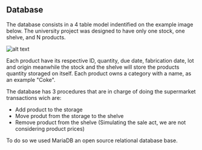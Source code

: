 ## Database
The database consists in a 4 table model indentified on the example image below. The university project was designed to have only one stock, one shelve, and N products.


![alt text](https://github.com/rgazoni/Dundle-bee-pancake/blob/media/DatabaseModel.png)

Each product have its respective ID, quantity, due date, fabrication date, lot and origin meanwhile the stock and the shelve will store the products quantity storaged on itself. Each product owns a category with a name, as an example "Coke".

The database has 3 procedures that are in charge of doing the supermarket transactions wich are:
- Add product to the storage
- Move produt from the storage to the shelve
- Remove product from the shelve (Simulating the sale act, we are not considering product prices)

To do so we used MariaDB an open source relational database base.
